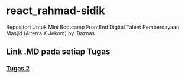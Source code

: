 # react_rahmad-sidik
Repositori Untuk Mini Bootcamp FrontEnd Digital Talent Pemberdayaan Masjid (Alterra X Jekom) by. Baznas

## Link .MD pada setiap Tugas
### [Tugas 2](https://github.com/SidikR/react_rahmad-sidik/blob/main/2_Opening%20-%20Introduction%20Algorithm%20-%20Computational%20Thinking%20-%20Orginization%20in%20Computer%20(OS)/Praktikum/Link.md "Lihat di Google Doc")

